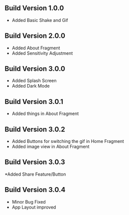 ## Build Version 1.0.0
* Added Basic Shake and Gif

## Build Version 2.0.0
* Added About Fragment
* Added Sensitivity Adjustment

## Build Version 3.0.0
* Added Splash Screen
* Added Dark Mode

## Build Version 3.0.1
* Added things in About Fragment

## Build Version 3.0.2
* Added Buttons for switching the gif in Home Fragment
* Added image view in About Fragment

## Build Version 3.0.3
*Added Share Feature/Button

## Build Version 3.0.4
* Minor Bug Fixed
* App Layout improved

